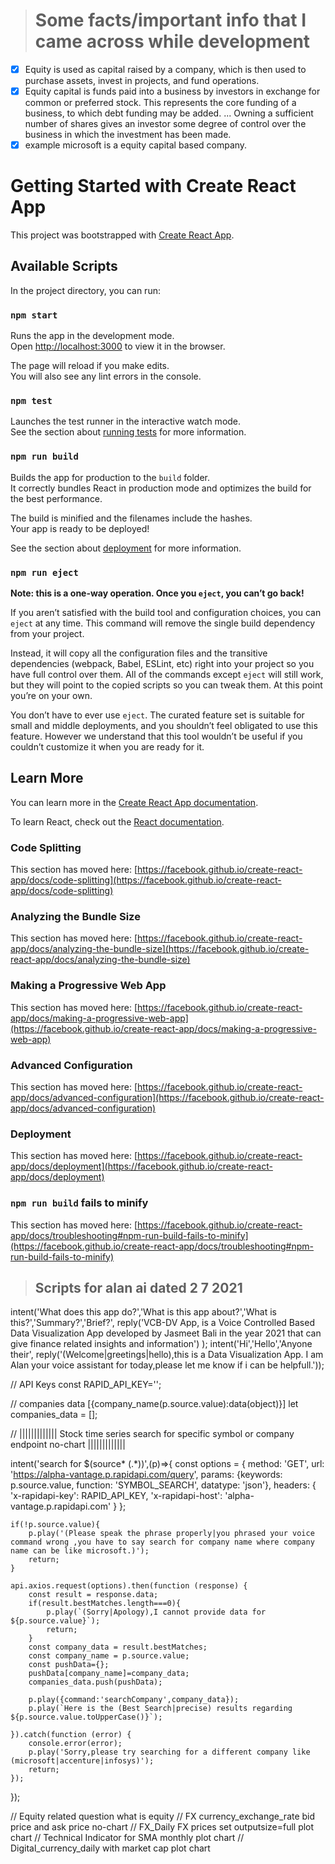 > # Some facts/important info that I came across while development

- [x] Equity is used as capital raised by a company, which is then used to purchase assets, invest in projects, and fund operations.
- [x] Equity capital is funds paid into a business by investors in exchange for common or preferred stock. This represents the core funding of a business, to which debt funding may be added. ... Owning a sufficient number of shares gives an investor some degree of control over the business in which the investment has been made.
- [x] example microsoft is a equity capital based company.

# Getting Started with Create React App

This project was bootstrapped with [Create React App](https://github.com/facebook/create-react-app).

## Available Scripts

In the project directory, you can run:

### `npm start`

Runs the app in the development mode.\
Open [http://localhost:3000](http://localhost:3000) to view it in the browser.

The page will reload if you make edits.\
You will also see any lint errors in the console.

### `npm test`

Launches the test runner in the interactive watch mode.\
See the section about [running tests](https://facebook.github.io/create-react-app/docs/running-tests) for more information.

### `npm run build`

Builds the app for production to the `build` folder.\
It correctly bundles React in production mode and optimizes the build for the best performance.

The build is minified and the filenames include the hashes.\
Your app is ready to be deployed!

See the section about [deployment](https://facebook.github.io/create-react-app/docs/deployment) for more information.

### `npm run eject`

**Note: this is a one-way operation. Once you `eject`, you can’t go back!**

If you aren’t satisfied with the build tool and configuration choices, you can `eject` at any time. This command will remove the single build dependency from your project.

Instead, it will copy all the configuration files and the transitive dependencies (webpack, Babel, ESLint, etc) right into your project so you have full control over them. All of the commands except `eject` will still work, but they will point to the copied scripts so you can tweak them. At this point you’re on your own.

You don’t have to ever use `eject`. The curated feature set is suitable for small and middle deployments, and you shouldn’t feel obligated to use this feature. However we understand that this tool wouldn’t be useful if you couldn’t customize it when you are ready for it.

## Learn More

You can learn more in the [Create React App documentation](https://facebook.github.io/create-react-app/docs/getting-started).

To learn React, check out the [React documentation](https://reactjs.org/).

### Code Splitting

This section has moved here: [https://facebook.github.io/create-react-app/docs/code-splitting](https://facebook.github.io/create-react-app/docs/code-splitting)

### Analyzing the Bundle Size

This section has moved here: [https://facebook.github.io/create-react-app/docs/analyzing-the-bundle-size](https://facebook.github.io/create-react-app/docs/analyzing-the-bundle-size)

### Making a Progressive Web App

This section has moved here: [https://facebook.github.io/create-react-app/docs/making-a-progressive-web-app](https://facebook.github.io/create-react-app/docs/making-a-progressive-web-app)

### Advanced Configuration

This section has moved here: [https://facebook.github.io/create-react-app/docs/advanced-configuration](https://facebook.github.io/create-react-app/docs/advanced-configuration)

### Deployment

This section has moved here: [https://facebook.github.io/create-react-app/docs/deployment](https://facebook.github.io/create-react-app/docs/deployment)

### `npm run build` fails to minify

This section has moved here: [https://facebook.github.io/create-react-app/docs/troubleshooting#npm-run-build-fails-to-minify](https://facebook.github.io/create-react-app/docs/troubleshooting#npm-run-build-fails-to-minify)

> ## Scripts for alan ai dated 2 7 2021

intent('What does this app do?','What is this app about?','What is this?','Summary?','Brief?',
      reply('VCB-DV App, is a Voice Controlled Based Data Visualization App developed by Jasmeet Bali in the year 2021 that can give finance related insights and information')
      );
intent('Hi','Hello','Anyone their',
      reply('(Welcome|greetings|hello),this is a Data Visualization App. I am Alan your voice assistant for today,please let me know if i can be helpfull.'));

// API Keys
const RAPID_API_KEY='';

// companies data [{company_name(p.source.value):data(object)}]
let companies_data = [];

// ||||||||||||| Stock time series search for specific symbol or company endpoint no-chart |||||||||||||

intent('search for $(source* (.*))',(p)=>{
    const options = {
      method: 'GET',
      url: 'https://alpha-vantage.p.rapidapi.com/query',
      params: {keywords: p.source.value, function: 'SYMBOL_SEARCH', datatype: 'json'},
      headers: {
        'x-rapidapi-key': RAPID_API_KEY,
        'x-rapidapi-host': 'alpha-vantage.p.rapidapi.com'
      }
    };

    if(!p.source.value){
        p.play('(Please speak the phrase properly|you phrased your voice command wrong ,you have to say search for company name where company name can be like microsoft.)');
        return;
    }

    api.axios.request(options).then(function (response) {
        const result = response.data;
        if(result.bestMatches.length===0){
            p.play(`(Sorry|Apology),I cannot provide data for ${p.source.value}`);
            return;
        }
        const company_data = result.bestMatches;
        const company_name = p.source.value;
        const pushData={};
        pushData[company_name]=company_data;
        companies_data.push(pushData);

        p.play({command:'searchCompany',company_data});
        p.play(`Here is the (Best Search|precise) results regarding ${p.source.value.toUpperCase()}`);

    }).catch(function (error) {
        console.error(error);
        p.play('Sorry,please try searching for a different company like (microsoft|accenture|infosys)');
        return;
    });

});

// Equity related question what is equity
// FX currency_exchange_rate bid price and ask price no-chart
// FX_Daily FX prices set outputsize=full plot chart
// Technical Indicator for SMA monthly plot chart
// Digital_currency_daily with market cap plot chart
